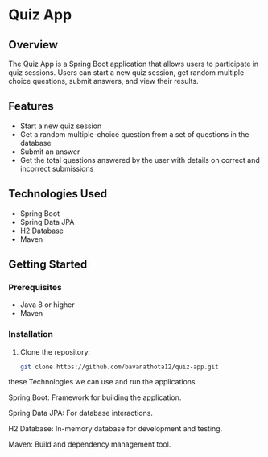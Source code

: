 
# Quiz App

## Overview
The Quiz App is a Spring Boot application that allows users to participate in quiz sessions. Users can start a new quiz session, get random multiple-choice questions, submit answers, and view their results.

## Features
- Start a new quiz session
- Get a random multiple-choice question from a set of questions in the database
- Submit an answer
- Get the total questions answered by the user with details on correct and incorrect submissions

## Technologies Used
- Spring Boot
- Spring Data JPA
- H2 Database
- Maven

## Getting Started

### Prerequisites
- Java 8 or higher
- Maven

### Installation
1. Clone the repository:
   ```bash
   git clone https://github.com/bavanathota12/quiz-app.git

these Technologies we can use and run the applications

Spring Boot: Framework for building the application.

Spring Data JPA: For database interactions.

H2 Database: In-memory database for development and testing.

Maven: Build and dependency management tool.
   

